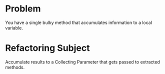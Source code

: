 # Problem
You have a single bulky method that accumulates information to a local variable.

# Refactoring Subject
Accumulate results to a Collecting Parameter that gets passed to extracted methods.